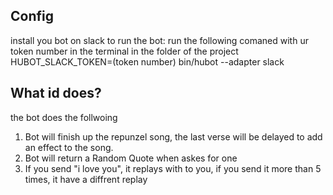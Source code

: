## Config
install you bot on slack
to run the bot: 
run the following comaned with ur token number in the terminal in the folder of the project HUBOT_SLACK_TOKEN=(token number) bin/hubot --adapter slack

## What id does?
the bot does the follwoing 
1. Bot will finish up the repunzel song, the last verse will be delayed to add an effect to the song.
2. Bot will return a Random Quote when askes for one
3. If you send "i love you", it replays with to you, if you send it more than 5 times, it have a diffrent replay




